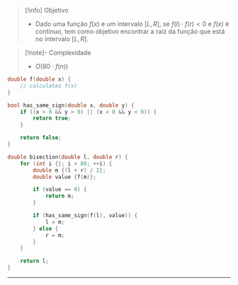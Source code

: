 > [!info] Objetivo
> - Dado uma função $f(x)$ e um intervalo $[L, R]$, se $f(l) \cdot f(r) < 0$ e $f(x)$ é contínuo, tem como objetivo encontrar a raíz da função que está no intervalo $[L, R]$.

> [!note]- Complexidade
> - $O(80 \cdot f(n))$

```cpp
double f(double x) {
	// calculates f(x)
}

bool has_same_sign(double x, double y) {
	if ((x > 0 && y > 0) || (x < 0 && y < 0)) {
		return true;
	}

	return false;
}

double bisection(double l, double r) {
	for (int i {}; i < 80; ++i) {
		double m {(l + r) / 2};
		double value {f(m)};

		if (value == 0) {
			return m;
		}

		if (has_same_sign(f(l), value)) {
			l = m;
		} else {
			r = m;
		}
	}

	return l;
}
```

---